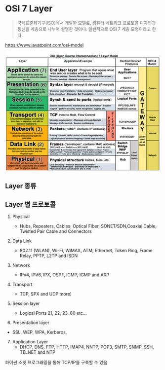 # OSI 7 Layer

> 국제표준화기구(ISO)에서 개발한 모델로, 컴퓨터 네트워크 프로토콜 디자인과 통신을 계층으로 나누어 설명한 것이다. 일반적으로 OSI 7 계층 모형이라고 한다.

https://www.javatpoint.com/osi-model

![image-20200211094054113](images/image-20200211094132403.png)





## Layer 종류







## Layer 별 프로토콜

1. Physical
   - Hubs, Repeaters, Cables, Optical Fiber, SONET/SDN,Coaxial Cable, Twisted Pair Cable and Connectors
2. Data Link
   - 802.11 (WLAN), Wi-Fi, WiMAX, ATM, Ethernet, Token Ring, Frame Relay, PPTP, L2TP and ISDN 

3. Network
   - IPv4, IPV6, IPX, OSPF, ICMP, IGMP and ARP

4. Transport
   - TCP, SPX and UDP more)

5. Session layer
   - Logical Ports 21, 22, 23, 80 etc…

6. Presentation layer
- SSL, WEP, WPA, Kerberos,
7. Application Layer
   - DHCP, DNS, FTP, HTTP, IMAP4, NNTP, POP3, SMTP, SNMP, SSH, TELNET and NTP




파이썬 소켓 프로그래밍을 통해 TCP/IP를 구축할 수 있음 